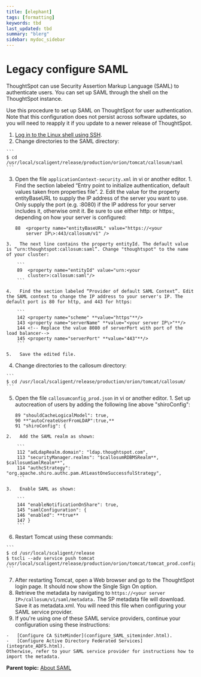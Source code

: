 ```yaml
---
title: [elephant]
tags: [formatting]
keywords: tbd
last_updated: tbd
summary: "blerg"
sidebar: mydoc_sidebar
---
```

# Legacy configure SAML

ThoughtSpot can use Security Assertion Markup Language \(SAML\) to authenticate users. You can set up SAML through the shell on the ThoughtSpot instance.

Use this procedure to set up SAML on ThoughtSpot for user authentication. Note that this configuration does not persist across software updates, so you will need to reapply it if you update to a newer release of ThoughtSpot.

1.   [Log in to the Linux shell using SSH](../introduction/login_console.html#). 
2.   Change directories to the SAML directory: 

    ```
    $ cd /usr/local/scaligent/release/production/orion/tomcat/callosum/saml
    ```

3.   Open the file `applicationContext-security.xml` in vi or another editor. 
    1.   Find the section labeled “Entry point to initialize authentication, default values taken from properties file”. 
    2.   Edit the value for the property entityBaseURL to supply the IP address of the server you want to use. Only supply the port \(e.g. :8080\) if the IP address for your server includes it, otherwise omit it. Be sure to use either http: or https:, depending on how your server is configured: 

        ```
        88  <property name="entityBaseURL" value="https://<your 
            server IP\>:443/callosum/v1" />
        ```

    3.   The next line contains the property entityId. The default value is “urn:thoughtspot:callosum:saml”. Change "thoughtspot" to the name of your cluster: 

        ```
        89  <property name="entityId" value="urn:<your 
            cluster>:callosum:saml"/>
        ```

    4.   Find the section labeled “Provider of default SAML Context”. Edit the SAML context to change the IP address to your server's IP. The default port is 80 for http, and 443 for https: 

        ```
        142 <property name="scheme" **value="https"**/>
        143 <property name="serverName" **value="<your server IP\>"**/>
        144 <!-- Replace the value 8080 of serverPort with port of the load balancer-->
        145 <property name="serverPort" **value="443"**/>
        ```

    5.   Save the edited file. 
4.   Change directories to the callosum directory: 

    ```
    $ cd /usr/local/scaligent/release/production/orion/tomcat/callosum/
    ```

5.   Open the file `callosumconfig_prod.json` in vi or another editor. 
    1.   Set up autocreation of users by adding the following line above "shiroConfig": 

        ```
        89 "shouldCacheLogicalModel": true,
        90 **"autoCreateUserFromLDAP":true,**
        91 "shiroConfig": {
        ```

    2.   Add the SAML realm as shown: 

        ```
        112 "adLdapRealm.domain": "ldap.thoughtspot.com",
        113 "securityManager.realms": "$callosumRDBMSRealm**, $callosumSamlRealm**",
        114 "authcStrategy": "org.apache.shiro.authc.pam.AtLeastOneSuccessfulStrategy",
        ```

    3.   Enable SAML as shown: 

        ```
        144 "enableNotificationOnShare": true,
        145 "samlConfiguration": {
        146 "enabled": **true**
        147 }
        ```

6.   Restart Tomcat using these commands: 

    ```
    $ cd /usr/local/scaligent/release
    $ tscli --adv service push tomcat /usr/local/scaligent/release/production/orion/tomcat/tomcat_prod.config
    ```

7.   After restarting Tomcat, open a Web browser and go to the ThoughtSpot login page. It should now show the Single Sign On option. 
8.   Retrieve the metadata by navigating to `https://<your server IP>/callosum/v1/saml/metadata.` The SP metadata file will download. Save it as metadata.xml. You will need this file when configuring your SAML service provider. 
9.   If you're using one of these SAML service providers, continue your configuration using these instructions: 

    -   [Configure CA SiteMinder](configure_SAML_siteminder.html).
    -   [Configure Active Directory Federated Services](integrate_ADFS.html).
    Otherwise, refer to your SAML service provider for instructions how to import the metadata.


**Parent topic:** [About SAML](../../application_integration/SAML/about_SAML_integrations.html)

